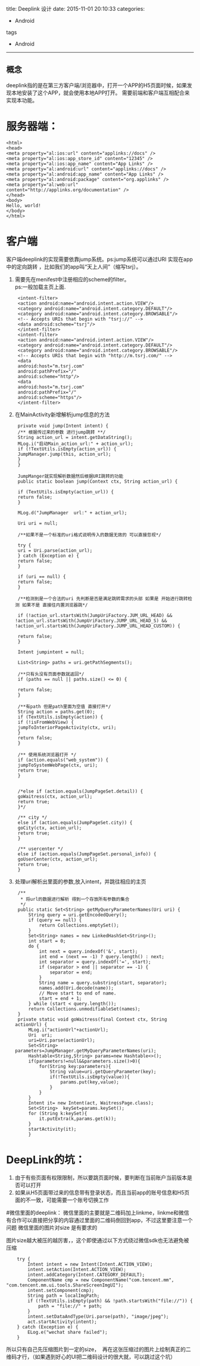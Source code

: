 title: Deeplink 设计
date: 2015-11-01 20:10:33
categories:
- Android
   
tags   
- Android
---


## 概念  

deeplink指的是在第三方客户端/浏览器中，打开一个APP的H5页面时候，如果发现本地安装了这个APP，就会使用本地APP打开。
需要前端和客户端互相配合来实现本功能。

# 服务器端：

    <html>
    <head>
    <meta property="al:ios:url" content="applinks://docs" />
    <meta property="al:ios:app_store_id" content="12345" />
    <meta property="al:ios:app_name" content="App Links" />
    <meta property="al:android:url" content="applinks://docs" />
    <meta property="al:android:app_name" content="App Links" />
    <meta property="al:android:package" content="org.applinks" />
    <meta property="al:web:url"
    content="http://applinks.org/documentation" />
    </head>
    <body>
    Hello, world!
    </body>
    </html>

# 客户端  
客户端deeplink的实现需要依靠jump系统。ps:jump系统可以通过URI 实现在app中的定向跳转 ，比如我们的app叫“天上人间”（缩写tsrj）。 

1. 需要先在menifest中注册相应的scheme的filter。  
   ps:一般加载主页上面.


        <intent-filter>
        <action android:name="android.intent.action.VIEW"/>
        <category android:name="android.intent.category.DEFAULT"/>
        <category android:name="android.intent.category.BROWSABLE"/>
        <!-- Accepts URIs that begin with "tsrj://" -->
        <data android:scheme="tsrj"/>
        </intent-filter>
        <intent-filter>
        <action android:name="android.intent.action.VIEW"/>
        <category android:name="android.intent.category.DEFAULT"/>
        <category android:name="android.intent.category.BROWSABLE"/>
        <!-- Accepts URIs that begin with "http://m.tsrj.com/" -->
        <data
        android:host="m.tsrj.com"
        android:pathPrefix="/"
        android:scheme="http"/>
        <data
        android:host="m.tsrj.com"
        android:pathPrefix="/"
        android:scheme="https"/>
        </intent-filter>
    
2. 在MainActivity新增解析jump信息的方法


        private void jump(Intent intent) {
        /** 根据传过来的参数 进行jump跳转 **/
        String action_url = intent.getDataString();
        MLog.i("启动Main_action_url:" + action_url);
        if (!TextUtils.isEmpty(action_url)) {
        JumpManager.jump(this, action_url);
        } 
        }
        
        JumpManger就实现解析数据然后根据URI跳转的功能
        public static boolean jump(Context ctx, String action_url) {
        
        if (TextUtils.isEmpty(action_url)) {
        return false;
        }
        
        MLog.d("JumpManager  url:" + action_url);
        
        Uri uri = null;
        
        /**如果不是一个标准的uri格式说明传入的数据无效的 可以直接忽视*/
        
        try {
        uri = Uri.parse(action_url);
        } catch (Exception e) {
        return false;
        }
        
        if (uri == null) {
        return false;
        }
        
        /**检测到是一个合法的uri 先判断是否是满足跳转需求的头部 如果是 开始进行跳转检测 如果不是 直接往内置浏览器跳*/
        
        if (!action_url.startsWith(JumpUriFactory.JUM_URL_HEAD) && !action_url.startsWith(JumpUriFactory.JUMP_URL_HEAD_S) && !action_url.startsWith(JumpUriFactory.JUMP_URL_HEAD_CUSTOM)) {
        
        return false;
        }
        
        Intent jumpintent = null;
        
        List<String> paths = uri.getPathSegments();
        
        /**只有头没有页面参数就返回*/
        if (paths == null || paths.size() <= 0) {
        
        return false;
        }
        
        /**有path 但是path里面为空值 直接打开*/
        String action = paths.get(0);
        if (TextUtils.isEmpty(action)) {
        if (!isFromWebView) {
        jumpToInteriorPageActivity(ctx, uri);
        }
        return false;
        }
        
        /** 使用系统浏览器打开 */
        if (action.equals("web_system")) {
        jumpToSystemWebPage(ctx, uri);
        return true;
        }
        
        
        /*else if (action.equals(JumpPageSet.detail)) {
        goWaitress(ctx, action_url);
        return true;
        }*/
        
        /** city */
        else if (action.equals(JumpPageSet.city)) {
        goCity(ctx, action_url);
        return true;
        }
        
        /** usercenter */
        else if (action.equals(JumpPageSet.personal_info)) {
        goUserCenter(ctx, action_url);
        return true;
        }


3. 处理uri解析出里面的参数,放入intent，并跳往相应的主页


        /**
         * 将url的数据进行解析 得到一个存放所有参数的集合
         */
        public static Set<String> getMyQueryParameterNames(Uri uri) {
            String query = uri.getEncodedQuery();
            if (query == null) {
                return Collections.emptySet();
            }
            Set<String> names = new LinkedHashSet<String>();
            int start = 0;
            do {
                int next = query.indexOf('&', start);
                int end = (next == -1) ? query.length() : next;
                int separator = query.indexOf('=', start);
                if (separator > end || separator == -1) {
                    separator = end;
                }
                String name = query.substring(start, separator);
                names.add(Uri.decode(name));
                // Move start to end of name.
                start = end + 1;
            } while (start < query.length());
            return Collections.unmodifiableSet(names);
        }
        private static void goWaitress(final Context ctx, String actionUrl) {
            MLog.i("actionUrl"+actionUrl);
            Uri  uri;
            uri=Uri.parse(actionUrl);
            Set<String>  parameters=JumpManager.getMyQueryParameterNames(uri);
            Hashtable<String,String> params=new Hashtable<>();
            if(parameters!=null&&parameters.size()>0){
                for(String key:parameters){
                    String value=uri.getQueryParameter(key);
                    if(!TextUtils.isEmpty(value)){
                        params.put(key,value);
                    }
                }
            }
            Intent it= new Intent(act, WaitressPage.class);
            Set<String>  keySet=params.keySet();
            for (String k:keySet){
                it.putExtra(k,params.get(k));
            }
            startActivity(it);
            }



# DeepLink的坑： 

1. 由于有些页面有权限限制，所以要跳页面时候，要判断在当前账户当前版本是否可以打开
2. 如果从H5页面带过来的信息带有登录状态，而且当前app的账号信息和H5页面的不一致，可能需要一个账号切换工作


#微信里面的deeplink：
微信里面的主要就是二维码加上linkme，linkme和微信有合作可以直接把分享的内容通过里面的二维码倒回到app，不过这里要注意一个问题
微信里面的图片对size 是有要求的

图片size越大被压的越厉害，，这个即使通过以下方式绕过微信sdk也无法避免被压缩

        try {
            Intent intent = new Intent(Intent.ACTION_VIEW);
            intent.setAction(Intent.ACTION_VIEW);
            intent.addCategory(Intent.CATEGORY_DEFAULT);
            ComponentName cmp = new ComponentName("com.tencent.mm", "com.tencent.mm.ui.tools.ShareScreenImgUI");
            intent.setComponent(cmp);
            String path = localImgPath;
            if (!TextUtils.isEmpty(path) && !path.startsWith("file://")) {
                path = "file://" + path;
            }
            intent.setDataAndType(Uri.parse(path), "image/jpeg");
            act.startActivity(intent);
        } catch (Exception e) {
            ELog.e("wechat share failed");
        }
        
 所以只有自己先压缩图片到一定的size，  再在这张压缩过的图片上绘制真正的二维码才行，（如果遇到好心的UI把二维码设计的很大就，可以跳过这个坑）
 



